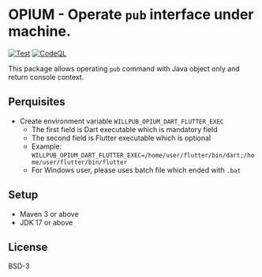 # OPIUM - Operate `pub` interface under machine.

[![Test](https://github.com/Project-Will-Pub/willpub-opium/actions/workflows/test.yml/badge.svg?branch=main)](https://github.com/Project-Will-Pub/willpub-opium/actions/workflows/test.yml)
[![CodeQL](https://github.com/Project-Will-Pub/willpub-opium/actions/workflows/codeql.yml/badge.svg?branch=main)](https://github.com/Project-Will-Pub/willpub-opium/actions/workflows/codeql.yml)

This package allows operating `pub` command with Java object only and return console context.

## Perquisites

* Create environment variable `WILLPUB_OPIUM_DART_FLUTTER_EXEC`
  * The first field is Dart executable which is mandatory field
  * The second field is Flutter executable which is optional
  * Example: `WILLPUB_OPIUM_DART_FLUTTER_EXEC=/home/user/flutter/bin/dart;/home/user/flutter/bin/flutter`
  * For Windows user, please uses batch file which ended with `.bat`

## Setup

* Maven 3 or above
* JDK 17 or above

## License

BSD-3
